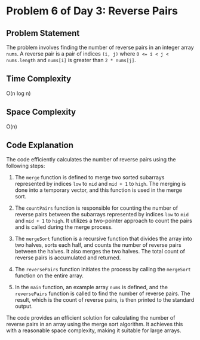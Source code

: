 # Problem 6 of Day 3: Reverse Pairs

## Problem Statement

The problem involves finding the number of reverse pairs in an integer array `nums`. A reverse pair is a pair of indices `(i, j)` where `0 <= i < j < nums.length` and `nums[i]` is greater than `2 * nums[j]`.

## Time Complexity

O(n log n)

## Space Complexity

O(n)

## Code Explanation

The code efficiently calculates the number of reverse pairs using the following steps:

1. The `merge` function is defined to merge two sorted subarrays represented by indices `low` to `mid` and `mid + 1` to `high`. The merging is done into a temporary vector, and this function is used in the merge sort.

2. The `countPairs` function is responsible for counting the number of reverse pairs between the subarrays represented by indices `low` to `mid` and `mid + 1` to `high`. It utilizes a two-pointer approach to count the pairs and is called during the merge process.

3. The `mergeSort` function is a recursive function that divides the array into two halves, sorts each half, and counts the number of reverse pairs between the halves. It also merges the two halves. The total count of reverse pairs is accumulated and returned.

4. The `reversePairs` function initiates the process by calling the `mergeSort` function on the entire array.

5. In the `main` function, an example array `nums` is defined, and the `reversePairs` function is called to find the number of reverse pairs. The result, which is the count of reverse pairs, is then printed to the standard output.

The code provides an efficient solution for calculating the number of reverse pairs in an array using the merge sort algorithm. It achieves this with a reasonable space complexity, making it suitable for large arrays.
